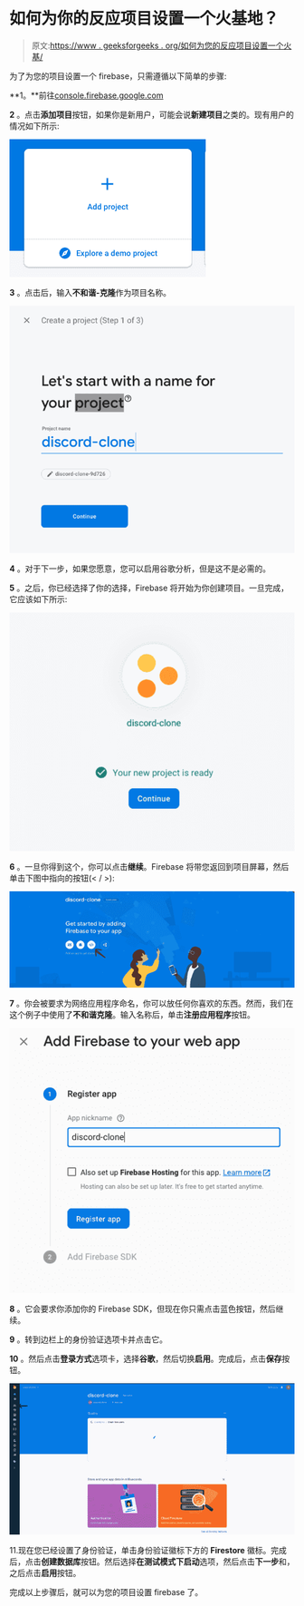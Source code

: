 # 如何为你的反应项目设置一个火基地？

> 原文:[https://www . geeksforgeeks . org/如何为您的反应项目设置一个火基/](https://www.geeksforgeeks.org/how-to-setup-a-firebase-for-your-react-project/)

为了为您的项目设置一个 firebase，只需遵循以下简单的步骤:

**1。**前往[console.firebase.google.com](console.firebase.google.com.)

**2** 。点击**添加项目**按钮，如果你是新用户，可能会说**新建项目**之类的。现有用户的情况如下所示:

![](img/abe9294b85c8a46e8fdbcf57ad2a98fa.png)

**3** 。点击后，输入**不和谐-克隆**作为项目名称。

![](img/8be308081aabf73e27e1404db7383e4d.png)

**4** 。对于下一步，如果您愿意，您可以启用谷歌分析，但是这不是必需的。

**5** 。之后，你已经选择了你的选择，Firebase 将开始为你创建项目。一旦完成，它应该如下所示:

![](img/e592e5672ea0098369f43d8b570c1344.png)

**6** 。一旦你得到这个，你可以点击**继续**。Firebase 将带您返回到项目屏幕，然后单击下图中指向的按钮(< / >):

![](img/37ec2c851a056f95a84127eaf10e72b0.png)

**7** 。你会被要求为网络应用程序命名，你可以放任何你喜欢的东西。然而，我们在这个例子中使用了**不和谐克隆**。输入名称后，单击**注册应用程序**按钮。

![](img/5493b5a1c25cdb775f5e11c3bf69baaa.png)

**8** 。它会要求你添加你的 Firebase SDK，但现在你只需点击蓝色按钮，然后继续。

**9** 。转到边栏上的身份验证选项卡并点击它。

**10** 。然后点击**登录方式**选项卡，选择**谷歌**，然后切换**启用**。完成后，点击**保存**按钮。

![](img/2dd07f0b91c68e6a1e01b2ff851f8707.png)

11.现在您已经设置了身份验证，单击身份验证徽标下方的 **Firestore** 徽标。完成后，点击**创建数据库**按钮。然后选择**在测试模式下启动**选项，然后点击**下一步**和，之后点击**启用**按钮。

完成以上步骤后，就可以为您的项目设置 firebase 了。